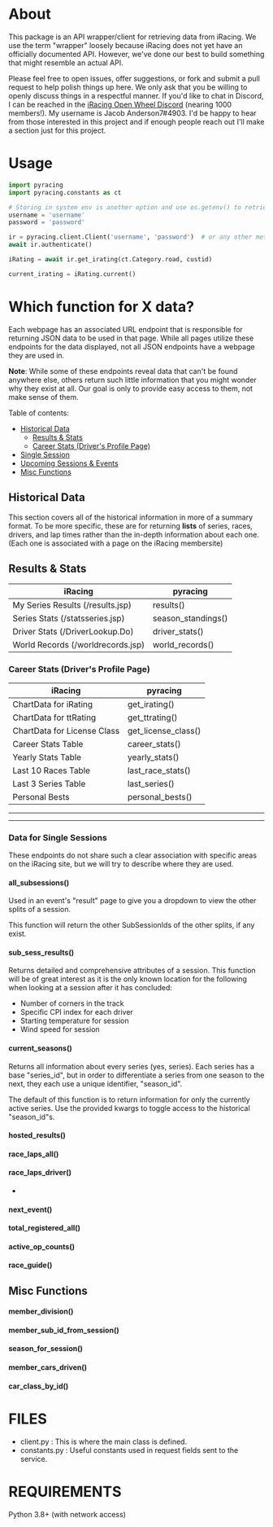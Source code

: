 # About

This package is an API wrapper/client for retrieving data from iRacing. We use the term "wrapper" loosely because iRacing does not yet have an officially documented API. However, we've done our best to build something that might resemble an actual API.

Please feel free to open issues, offer suggestions, or fork and submit a pull request to help polish things up here. We only ask that you be willing to openly discuss things in a respectful manner. If you'd like to chat in Discord, I can be reached in the [iRacing Open Wheel Discord](https://discord.gg/UwnhM7w) (nearing 1000 members!). My username is Jacob Anderson7#4903. I'd be happy to hear from those interested in this project and if enough people reach out I'll make a section just for this project.

# Usage
```py
import pyracing
import pyracing.constants as ct

# Storing in system env is another option and use os.getenv() to retrieve them. 
username = 'username'
password = 'password'

ir = pyracing.client.Client('username', 'password')  # or any other method
await ir.authenticate()

iRating = await ir.get_irating(ct.Category.road, custid)

current_irating = iRating.current()
```


# Which function for X data?

Each webpage has an associated URL endpoint that is responsible for returning JSON data to be used in that page. While all pages utilize these endpoints for the data displayed, not all JSON endpoints have a webpage they are used in.

**Note**: While some of these endpoints reveal data that can't be found anywhere else, others return such little information that you might wonder why they exist at all. Our goal is only to provide easy access to them, not make sense of them.

Table of contents:

- [Historical Data](#historical-data)
  - [Results & Stats](#results--stats)
  - [Career Stats (Driver's Profile Page)](#career-stats-drivers-profile-page)
- [Single Session](#single-session)
- [Upcoming Sessions & Events](#upcoming-sessions--events)
- [Misc Functions](#misc-functions)

## Historical Data
This section covers all of the historical information in more of a summary format. To be more specific, these are for returning **lists** of series, races, drivers, and lap times rather than the in-depth information about each one. (Each one is associated with a page on the iRacing membersite)

## Results & Stats
|   iRacing                            |    pyracing
|   ---                                |    ---
|   My Series Results (/results.jsp)   |    results()
|   Series Stats (/statsseries.jsp)    |    season_standings()
|   Driver Stats (/DriverLookup.Do)    |    driver_stats()
|   World Records (/worldrecords.jsp)  |    world_records()

### Career Stats (Driver's Profile Page)


|   iRacing                            |   pyracing
|   ---                                |   ---
|   ChartData for iRating              |   get_irating()
|   ChartData for ttRating             |   get_ttrating()
|   ChartData for License Class        |   get_license_class()
|   Career Stats Table                 |   career_stats()
|   Yearly Stats Table                 |   yearly_stats()
|   Last 10 Races Table                |   last_race_stats()
|   Last 3 Series Table                |   last_series()
|   Personal Bests                     |   personal_bests()


---
---
### Data for Single Sessions
These endpoints do not share such a clear association with specific areas on the iRacing site, but we will try to describe where they are used.

#### all_subsessions()
Used in an event's "result" page to give you a dropdown to view the other splits of a session.

This function will return the other SubSessionIds of the other splits, if any exist.

#### sub_sess_results()

Returns detailed and comprehensive attributes of a session. This function will be of great interest as it is the only known location for the following when looking at a session after it has concluded:

- Number of corners in the track
- Specific CPI index for each driver
- Starting temperature for session
- Wind speed for session

#### current_seasons()
Returns all information about every series (yes, series). Each series has a base "series_id", but in order to differentiate a series from one season to the next, they each use a unique identifier, "season_id".

The default of this function is to return information for only the currently active series. Use the provided kwargs to toggle access to the historical "season_id"s.

#### hosted_results()

#### race_laps_all()

#### race_laps_driver()

-

#### next_event()

#### total_registered_all()

#### active_op_counts()

#### race_guide()


## Misc Functions

#### member_division()

#### member_sub_id_from_session()

#### season_for_session()

#### member_cars_driven()

#### car_class_by_id()


FILES
=====

- client.py : This is where the main class is defined.
- constants.py : Useful constants used in request fields sent to the service.

REQUIREMENTS
============

Python 3.8+ (with network access)
